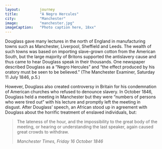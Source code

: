 ```yaml
---
layout: 		journey
title: 			"A Negro Hercules"
city:			"Manchester"
image: 			"manchester.jpg"
imageCaption: 	"Photo caption here, 18xx"
---
```


Douglass gave many lectures in the north of England in manufacturing towns such as Manchester, Liverpool, Sheffield and Leeds. The wealth of such towns was based on importing slave-grown cotton from the American South, but the large majority of Britons supported the antislavery cause and thus came to hear Douglass speak in their thousands. One newspaper described Douglass as a “Negro Hercules” and “the effect produced by his oratory must be seen to be believed.” (The Manchester Examiner, Saturday 11 July 1846, p.5.)

However, Douglass also created controversy in Britain for his condemnation of American churches who refused to denounce slavery. In October 1846, Douglass held a meeting in Manchester but they were “numbers of persons who were tired out” with his lecture and promptly left the meeting in disgust. After Douglass’ speech, an African stood up in agreement with Douglass about the horrific treatment of enslaved individuals, but:

>The lateness of the hour, and the impossibility to the great body of the meeting, or hearing or understanding the last speaker, again caused great crowds to withdraw.
> <footer><cite>Manchester Times, Friday 16 October 1846</cite></footer>

